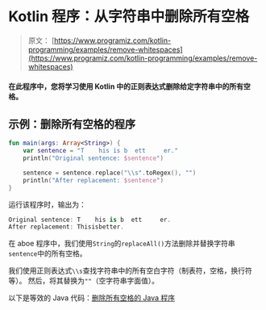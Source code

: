 # Kotlin 程序：从字符串中删除所有空格

> 原文： [https://www.programiz.com/kotlin-programming/examples/remove-whitespaces](https://www.programiz.com/kotlin-programming/examples/remove-whitespaces)

#### 在此程序中，您将学习使用 Kotlin 中的正则表达式删除给定字符串中的所有空格。

## 示例：删除所有空格的程序

```kt
fun main(args: Array<String>) {
    var sentence = "T    his is b  ett     er."
    println("Original sentence: $sentence")

    sentence = sentence.replace("\\s".toRegex(), "")
    println("After replacement: $sentence")
}
```

运行该程序时，输出为：

```kt
Original sentence: T    his is b  ett     er.
After replacement: Thisisbetter.
```

在 aboe 程序中，我们使用`String`的`replaceAll()`方法删除并替换字符串`sentence`中的所有空格。

我们使用正则表达式`\\s`查找字符串中的所有空白字符（制表符，空格，换行符等）。 然后，将其替换为`""`（空字符串字面值）。

以下是等效的 Java 代码：[删除所有空格的 Java 程序](/java-programming/examples/remove-whitespaces "Java program to remove all whitespaces")
